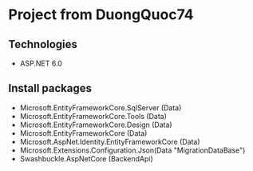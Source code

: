 # Project from DuongQuoc74
## Technologies
- ASP.NET 6.0
## Install packages
 - Microsoft.EntityFrameworkCore.SqlServer (Data)
 - Microsoft.EntityFrameworkCore.Tools (Data)
 - Microsoft.EntityFrameworkCore.Design (Data)
 - Microsoft.EntityFrameworkCore (Data)
 - Microsoft.AspNet.Identity.EntityFrameworkCore (Data)
 - Microsoft.Extensions.Configuration.Json(Data "MigrationDataBase")
 - Swashbuckle.AspNetCore (BackendApi)